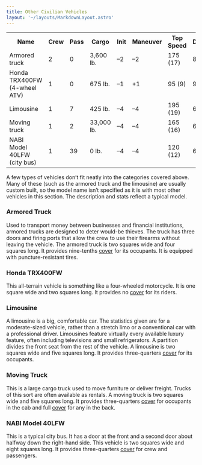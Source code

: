 ```yaml
---
title: Other Civilian Vehicles
layout: '~/layouts/MarkdownLayout.astro'
---
```


<table> <tr> <th>Name</th> <th>Crew</th> <th>Pass</th> <th>Cargo</th> <th>Init</th> <th>Maneuver</th> <th>Top Speed</th> <th>Defense</th> <th>Hardness</th> <th>Hit Points</th> <th>Size</th> <th>Purchase DC</th> <th>Restriction</th> </tr> <tr><td> Armored truck</td><td> 2</td><td> 0</td><td> 3,600 lb.</td><td> –2</td><td> –2</td><td> 175 (17)</td><td> 8</td><td> 10</td><td> 36</td><td> H</td><td> 34</td><td> Res (+2) </td></tr> <tr><td> Honda TRX400FW (4-wheel ATV)</td><td> 1</td><td> 0</td><td> 675 lb.</td><td> –1</td><td> +1</td><td> 95 (9)</td><td> 9</td><td> 5</td><td> 22</td><td> L</td><td> 23</td><td> Lic (+1) </td></tr> <tr><td> Limousine</td><td> 1</td><td> 7</td><td> 425 lb.</td><td> –4</td><td> –4</td><td> 195 (19)</td><td> 6</td><td> 5</td><td> 38</td><td> G</td><td> 36</td><td> Lic (+1) </td></tr> <tr><td> Moving truck</td><td> 1</td><td> 2</td><td> 33,000 lb.</td><td> –4</td><td> –4</td><td> 165 (16)</td><td> 6</td><td> 5</td><td> 44</td><td> G</td><td> 34</td><td> Lic (+1) </td></tr> <tr><td> NABI Model 40LFW (city bus)</td><td> 1</td><td> 39</td><td> 0 lb.</td><td> –4</td><td> –4</td><td> 120 (12)</td><td> 6</td><td> 5</td><td> 48</td><td> G</td><td> 38</td><td> Lic (+1) </td></tr></table>



A few types of vehicles don’t fit neatly into the categories covered above.
Many of these (such as the armored truck and the limousine) are usually custom
built, so the model name isn’t specified as it is with most other vehicles in
this section. The description and stats reflect a typical model.

### Armored Truck

Used to transport money between businesses and financial institutions, armored
trucks are designed to deter would-be thieves. The truck has three doors and
firing ports that allow the crew to use their firearms without leaving the
vehicle. The armored truck is two squares wide and four squares long. It
provides nine-tenths [cover](/modern.d20.srd/combat/cover) for its occupants.
It is equipped with puncture-resistant tires.

### Honda TRX400FW

This all-terrain vehicle is something like a four-wheeled motorcycle. It is
one square wide and two squares long. It provides no
[cover](/modern.d20.srd/combat/cover) for its riders.

### Limousine

A limousine is a big, comfortable car. The statistics given are for a
moderate-sized vehicle, rather than a stretch limo or a conventional car with
a professional driver. Limousines feature virtually every available luxury
feature, often including televisions and small refrigerators. A partition
divides the front seat from the rest of the vehicle. A limousine is two
squares wide and five squares long. It provides three-quarters
[cover](/modern.d20.srd/combat/cover) for its occupants.

### Moving Truck

This is a large cargo truck used to move furniture or deliver freight. Trucks
of this sort are often available as rentals. A moving truck is two squares
wide and five squares long. It provides three-quarters
[cover](/modern.d20.srd/combat/cover) for occupants in the cab and full
[cover](/modern.d20.srd/combat/cover) for any in the back.

### NABI Model 40LFW

This is a typical city bus. It has a door at the front and a second door about
halfway down the right-hand side. This vehicle is two squares wide and eight
squares long. It provides three-quarters [cover](/modern.d20.srd/combat/cover)
for crew and passengers.

